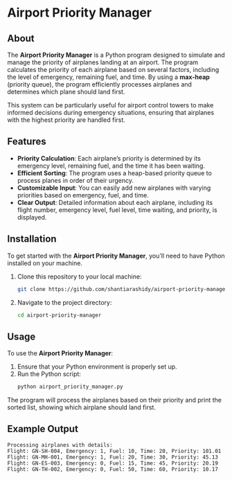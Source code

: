 # Airport Priority Manager

## About
The **Airport Priority Manager** is a Python program designed to simulate and manage the priority of airplanes landing at an airport. The program calculates the priority of each airplane based on several factors, including the level of emergency, remaining fuel, and time. By using a **max-heap** (priority queue), the program efficiently processes airplanes and determines which plane should land first.

This system can be particularly useful for airport control towers to make informed decisions during emergency situations, ensuring that airplanes with the highest priority are handled first.

## Features
- **Priority Calculation**: Each airplane’s priority is determined by its emergency level, remaining fuel, and the time it has been waiting.
- **Efficient Sorting**: The program uses a heap-based priority queue to process planes in order of their urgency.
- **Customizable Input**: You can easily add new airplanes with varying priorities based on emergency, fuel, and time.
- **Clear Output**: Detailed information about each airplane, including its flight number, emergency level, fuel level, time waiting, and priority, is displayed.

## Installation
To get started with the **Airport Priority Manager**, you'll need to have Python installed on your machine.

1. Clone this repository to your local machine:
    ```bash
    git clone https://github.com/shantiarashidy/airport-priority-manager.git
    ```

2. Navigate to the project directory:
    ```bash
    cd airport-priority-manager
    ```


## Usage
To use the **Airport Priority Manager**:

1. Ensure that your Python environment is properly set up.
2. Run the Python script:
    ```bash
    python airport_priority_manager.py
    ```

The program will process the airplanes based on their priority and print the sorted list, showing which airplane should land first.

## Example Output
```text
Processing airplanes with details:
Flight: GN-SH-004, Emergency: 1, Fuel: 10, Time: 20, Priority: 101.01
Flight: GN-MH-001, Emergency: 1, Fuel: 20, Time: 30, Priority: 45.13
Flight: GN-ES-003, Emergency: 0, Fuel: 15, Time: 45, Priority: 20.19
Flight: GN-TH-002, Emergency: 0, Fuel: 50, Time: 60, Priority: 10.17
